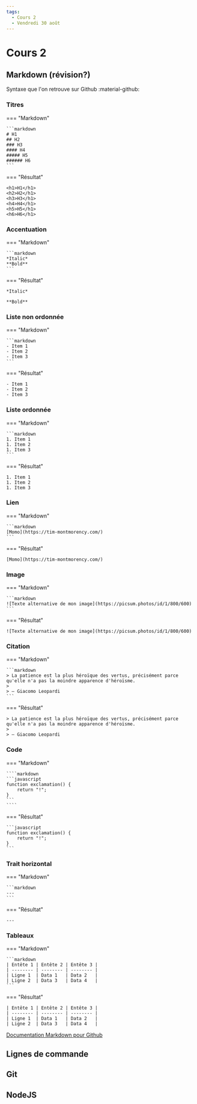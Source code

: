 ```yaml
---
tags:
  - Cours 2
  - Vendredi 30 août
---
```


# Cours 2

## Markdown (révision?)

Syntaxe que l'on retrouve sur Github :material-github:

### Titres

=== "Markdown"

    ```markdown
    # H1
    ## H2
    ### H3
    #### H4
    ##### H5
    ###### H6
    ```

=== "Résultat"

    <h1>H1</h1>
    <h2>H2</h1>
    <h3>H3</h1>
    <h4>H4</h1>
    <h5>H5</h1>
    <h6>H6</h1>


### Accentuation

=== "Markdown"

    ```markdown
    *Italic*
    **Bold**
    ```

=== "Résultat"

    *Italic*

    **Bold**

### Liste non ordonnée

=== "Markdown"

    ```markdown
    - Item 1
    - Item 2
    - Item 3
    ```

=== "Résultat"

    - Item 1
    - Item 2
    - Item 3

### Liste ordonnée

=== "Markdown"

    ```markdown
    1. Item 1
    1. Item 2
    1. Item 3
    ```

=== "Résultat"

    1. Item 1
    1. Item 2
    1. Item 3

### Lien

=== "Markdown"

    ```markdown
    [Momo](https://tim-montmorency.com/)
    ```

=== "Résultat"

    [Momo](https://tim-montmorency.com/)

### Image

=== "Markdown"

    ```markdown
    ![Texte alternative de mon image](https://picsum.photos/id/1/800/600)
    ```

=== "Résultat"

    ![Texte alternative de mon image](https://picsum.photos/id/1/800/600)

### Citation

=== "Markdown"

    ```markdown
    > La patience est la plus héroïque des vertus, précisément parce qu'elle n'a pas la moindre apparence d'héroïsme. 
    > 
    > — Giacomo Leopardi
    ```

=== "Résultat"

    > La patience est la plus héroïque des vertus, précisément parce qu'elle n'a pas la moindre apparence d'héroïsme. 
    > 
    > — Giacomo Leopardi

### Code

=== "Markdown"

    ````markdown
    ```javascript
    function exclamation() {
        return "!";
    }
    ```
    ````

=== "Résultat"

    ```javascript
    function exclamation() {
        return "!";
    }
    ```

### Trait horizontal

=== "Markdown"

    ```markdown
    ---
    ```

=== "Résultat"

    ---

### Tableaux

=== "Markdown"

    ```markdown
    | Entête 1 | Entête 2 | Entête 3 |
    | -------- | -------- | -------- |
    | Ligne 1  | Data 1   | Data 2   |
    | Ligne 2  | Data 3   | Data 4   |
    ```

=== "Résultat"

    | Entête 1 | Entête 2 | Entête 3 |
    | -------- | -------- | -------- |
    | Ligne 1  | Data 1   | Data 2   |
    | Ligne 2  | Data 3   | Data 4   |

[Documentation Markdown pour Github](https://docs.github.com/fr/get-started/writing-on-github/getting-started-with-writing-and-formatting-on-github/basic-writing-and-formatting-syntax)

## Lignes de commande

## Git

## NodeJS 

